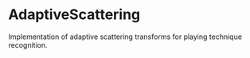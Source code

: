 # AdaptiveScattering
Implementation of adaptive scattering transforms for playing technique recognition.

